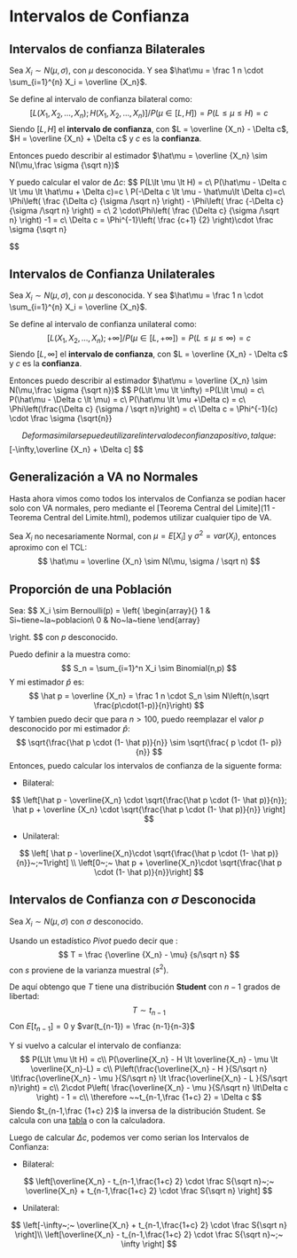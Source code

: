 # Intervalos de Confianza

## Intervalos de confianza Bilaterales

Sea $X_i \sim N(\mu,\sigma)$, con $\mu$ desconocida. Y sea $\hat\mu = \frac 1 n \cdot \sum_{i=1}^{n} X_i = \overline {X_n}$.

Se define al intervalo de confianza bilateral como:
$$
[L(X_1,X_2,\dots,X_n);H(X_1,X_2,\dots,X_n)]/ P(\mu \in [L,H]) = P(L\leq \mu \leq H) = c
$$
Siendo $[L,H]$ el **intervalo de confianza**, con $L = \overline {X_n} - \Delta c$, $H = \overline {X_n} + \Delta c$ y $c$ es la **confianza**.

Entonces puedo describir al estimador $\hat\mu = \overline {X_n} \sim N(\mu,\frac \sigma {\sqrt n})$ 

Y puedo calcular el valor de  $\Delta c$:
$$
P(L\lt \mu \lt H) = c\\
P(\hat\mu - \Delta c \lt \mu \lt \hat\mu + \Delta c)=c \\
P(-\Delta c \lt \mu - \hat\mu\lt \Delta c)=c\\
\Phi\left( \frac {\Delta c} {\sigma /\sqrt n} \right) - \Phi\left( \frac {-\Delta c} {\sigma /\sqrt n} \right) = c\\
2 \cdot\Phi\left( \frac {\Delta c} {\sigma /\sqrt n} \right) -1 = c\\
\Delta c = \Phi^{-1}\left( \frac {c+1} {2} \right)\cdot \frac \sigma {\sqrt n}
$$

## Intervalos de Confianza Unilaterales

Sea $X_i \sim N(\mu,\sigma)$, con $\mu$ desconocida. Y sea $\hat\mu = \frac 1 n \cdot \sum_{i=1}^{n} X_i = \overline {X_n}$.

Se define al intervalo de confianza unilateral como:
$$
[L(X_1,X_2,\dots,X_n);+\infty] / P(\mu\in[L,+\infty]) = P(L\leq \mu\leq \infty) = c
$$
Siendo $[L,\infty]$ el **intervalo de confianza**, con $L = \overline {X_n} - \Delta c$ y $c$ es la **confianza**.

Entonces puedo describir al estimador $\hat\mu = \overline {X_n} \sim N(\mu,\frac \sigma {\sqrt n})$ 
$$
P(L\lt \mu \lt \infty) =P(L\lt \mu) = c\\
P(\hat\mu - \Delta c \lt \mu) = c\\
P(\hat\mu \lt \mu +\Delta c) = c\\
\Phi\left(\frac{\Delta c} {\sigma / \sqrt n}\right) = c\\
\Delta c = \Phi^{-1}(c) \cdot \frac \sigma {\sqrt{n}}
$$
De forma similar se puede utilizar el intervalo de confianza positivo, tal que :
$$
[-\infty,\overline {X_n} + \Delta c]
$$

## Generalización a VA no Normales

Hasta ahora vimos como todos los intervalos de Confianza se podían hacer solo con VA normales, pero mediante el [Teorema Central del Limite](11 - Teorema Central del Limite.html), podemos utilizar cualquier tipo de VA.

Sea $X_i$ no necesariamente Normal, con $\mu = E[X_i]$  y $\sigma^2 = var(X_i)$, entonces aproximo con el TCL:
$$
\hat\mu = \overline {X_n} \sim N(\mu, \sigma / \sqrt n)
$$

## Proporción de una Población

Sea:
$$
X_i \sim Bernoulli(p) = 
\left\{
	\begin{array}{}
	1	&	Si~tiene~la~poblacion\\
    0	&	No~la~tiene
	\end{array}
	
	
\right.
$$
con $p$ desconocido.

Puedo definir a la muestra como:
$$
S_n = \sum_{i=1}^n X_i \sim Binomial(n,p)
$$
Y mi estimador $\hat p$ es:
$$
\hat p = \overline {X_n} = \frac 1 n \cdot S_n \sim N\left(n,\sqrt \frac{p\cdot(1-p)}{n}\right)
$$
Y tambien puedo decir que para $n\gt 100$, puedo reemplazar el valor $p$ desconocido por mi estimador $\hat p$:
$$
\sqrt{\frac{\hat p \cdot (1- \hat p)}{n}} \sim \sqrt{\frac{ p \cdot (1- p)}{n}}
$$
Entonces, puedo calcular los intervalos de confianza de la siguente forma:

- Bilateral:

$$
\left[\hat p - \overline{X_n} \cdot \sqrt{\frac{\hat p \cdot (1- \hat p)}{n}}; \hat p + \overline {X_n} \cdot \sqrt{\frac{\hat p \cdot (1- \hat p)}{n}} \right]
$$

- Unilateral:

$$
\left[ \hat p - \overline{X_n}\cdot \sqrt{\frac{\hat p \cdot (1- \hat p)}{n}}~;~1\right] \\
\left[0~;~ \hat p + \overline{X_n}\cdot \sqrt{\frac{\hat p \cdot (1- \hat p)}{n}}\right]
$$

## Intervalos de Confianza con $\sigma$ Desconocida

Sea $X_i \sim N(\mu,\sigma)$ con $\sigma$ desconocido.

Usando un estadístico _Pivot_ puedo decir que :
$$
T = \frac {\overline {X_n} - \mu} {s/\sqrt n}
$$
con $s$ proviene de la varianza muestral ($s^2$).

De aquí obtengo que $T$ tiene una distribución **Student** con $n-1$ grados de libertad:
$$
T \sim t_{n-1}
$$
Con $E[t_{n-1}] = 0$ y $var(t_{n-1}) = \frac {n-1}{n-3}$ 

Y si vuelvo a calcular el intervalo de confianza:
$$
P(L\lt \mu \lt H) = c\\
P(\overline{X_n} - H \lt \overline{X_n} - \mu \lt \overline{X_n}-L) = c\\
P\left(\frac{\overline{X_n} - H }{S/\sqrt n} \lt\frac{\overline{X_n} - \mu }{S/\sqrt n} \lt \frac{\overline{X_n} - L }{S/\sqrt n}\right) = c\\
2\cdot P\left( \frac{\overline{X_n} - \mu }{S/\sqrt n} \lt\Delta c \right) - 1 = c\\
\therefore ~~t_{n-1,\frac {1+c} 2} = \Delta c
$$
Siendo $t_{n-1,\frac {1+c} 2}$ la inversa de la distribución Student. Se calcula con una [tabla](Resources/TablaStudentInversa.pdf) o con la calculadora.

Luego de calcular $\Delta c$, podemos ver como serian los Intervalos de Confianza:

- Bilateral:

$$
\left[\overline{X_n} - t_{n-1,\frac{1+c} 2} \cdot \frac S{\sqrt n}~;~ \overline{X_n} + t_{n-1,\frac{1+c} 2} \cdot \frac S{\sqrt n}  \right]
$$

- Unilateral:

$$
\left[-\infty~;~ \overline{X_n} + t_{n-1,\frac{1+c} 2} \cdot \frac S{\sqrt n}  \right]\\
\left[\overline{X_n} - t_{n-1,\frac{1+c} 2} \cdot \frac S{\sqrt n}~;~ \infty \right]
$$

























